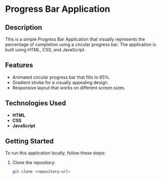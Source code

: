 # Progress Bar Application

## Description
This is a simple Progress Bar Application that visually represents the percentage of completion using a circular progress bar. The application is built using HTML, CSS, and JavaScript.

## Features
- Animated circular progress bar that fills to 65%.
- Gradient stroke for a visually appealing design.
- Responsive layout that works on different screen sizes.

## Technologies Used
- **HTML**
- **CSS**
- **JavaScript**

## Getting Started
To run this application locally, follow these steps:

1. Clone the repository:
   ```bash
   git clone <repository-url>
